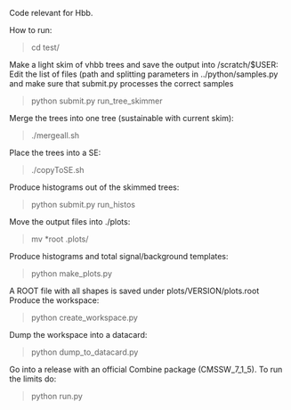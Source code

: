 Code relevant for Hbb.

How to run:

> cd test/

Make a light skim of vhbb trees and save the output into /scratch/$USER:
Edit the list of files (path and splitting parameters in ../python/samples.py
and make sure that submit.py processes the correct samples 

> python submit.py run_tree_skimmer

Merge the trees into one tree (sustainable with current skim):

> ./mergeall.sh

Place the trees into a SE:

> ./copyToSE.sh

Produce histograms out of the skimmed trees:

> python submit.py run_histos

Move the output files into ./plots:

> mv *root .plots/

Produce histograms and total signal/background templates:

> python make_plots.py

A ROOT file with all shapes is saved under plots/VERSION/plots.root
Produce the workspace:

> python create_workspace.py

Dump the workspace into a datacard:

> python dump_to_datacard.py

Go into a release with an official Combine package (CMSSW_7_1_5).
To run the limits do:

> python run.py
